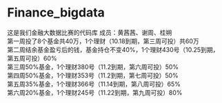 # Finance_bigdata
这是我们金融大数据比赛的代码库
成员：黄茜茜、谢周、桂朔  
第一周投了8个基金共40万，1个理财（10.18到期，第三周可投）共60万  
第二周结余基金盈亏后的钱，基金持仓不变40%，1个理财430号（10.25到期，第五周可投）60%  
第三周50%基金，1个理财380号（11.2到期，第六周可投）50%  
第四周50%基金，1个理财353号（11.2到期，第七周可投）50%  
第五周35%基金，1个理财366号（11.14到期，第八周可投）65%  
第六周20%基金，1个理财245号（11.22到期，第九周可投）80%
